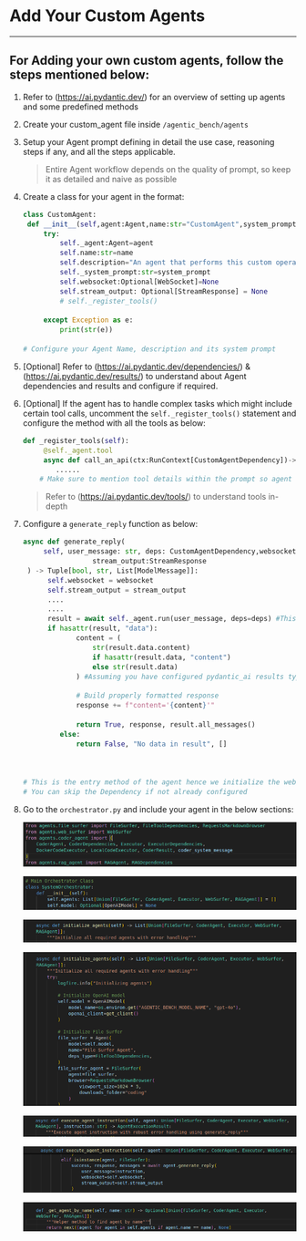 # Add Your Custom Agents
---


## For Adding your own custom agents, follow the steps mentioned below:

1. Refer to (https://ai.pydantic.dev/) for an overview of setting up agents and some predefined methods
2. Create your custom_agent file inside `/agentic_bench/agents`
3. Setup your Agent prompt defining in detail the use case, reasoning steps if any, and all the steps applicable.
   > Entire Agent workflow depends on the quality of prompt, so keep it as detailed and naive as possible
4. Create a class for your agent in the format:
   ```py
   class CustomAgent:
    def __init__(self,agent:Agent,name:str="CustomAgent",system_prompt:str=custom_agent_prompt)-> None:
        try:
            self._agent:Agent=agent
            self.name:str=name
            self.description="An agent that performs this custom operation"
            self._system_prompt:str=system_prompt
            self.websocket:Optional[WebSocket]=None
            self.stream_output: Optional[StreamResponse] = None
            # self._register_tools()

        except Exception as e:
            print(str(e))

   # Configure your Agent Name, description and its system prompt
   ```
5. [Optional] Refer to (https://ai.pydantic.dev/dependencies/) & (https://ai.pydantic.dev/results/) to understand about Agent dependencies and results and configure if required. 
6. [Optional] If the agent has to handle complex tasks which might include certain tool calls, uncomment the `self._register_tools()` statement and configure the method with all the tools as below:
   ```py
   def _register_tools(self):
        @self._agent.tool
        async def call_an_api(ctx:RunContext[CustomAgentDependency])-> <--A return data type expected from the tool-->:
           ......
       # Make sure to mention tool details within the prompt so agent knows when to use a tool while the execution
   ```
   > Refer to (https://ai.pydantic.dev/tools/) to understand tools in-depth
7. Configure a `generate_reply` function as below:
   ```py
   async def generate_reply(
        self, user_message: str, deps: CustomAgentDependency,websocket:WebSocket,
                    stream_output:StreamResponse
    ) -> Tuple[bool, str, List[ModelMessage]]:
         self.websocket = websocket
         self.stream_output = stream_output
         ....
         ....
         result = await self._agent.run(user_message, deps=deps) #This calls your agent and the execution begins. Handle the response and format the output before returning
         if hasattr(result, "data"):
                content = (
                    str(result.data.content)
                    if hasattr(result.data, "content")
                    else str(result.data)
                ) #Assuming you have configured pydantic_ai results type and have content param within the class. You can skip this if no result_type defined for the Agent

                # Build properly formatted response
                response += f"content='{content}'"

                return True, response, result.all_messages()
            else:
                return False, "No data in result", []
   


   # This is the entry method of the agent hence we initialize the websocket and the format of streaming responses in this method
   # You can skip the Dependency if not already configured
   ```
8. Go to the `orchestrator.py` and include your agent in the below sections:
   
   ![Orchestrator1](assets/orchestrator1.png)

   ![Orchestrator2](assets/orchestrator2.png)

   ![Orchestrator3](assets/orchestrator3.png)

   ![Orchestrator4](assets/orchestrator4.png)

   ![Orchestrator5](assets/orchestrator5.png)

   ![Orchestrator6](assets/orchestrator6.png)
   
   ![Orchestrator7](assets/orchestrator7.png)
   
   
   
   
   
